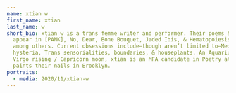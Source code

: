 ```yaml
---
name: xtian w
first_name: xtian
last_name: w
short_bio: xtian w is a trans femme writer and performer. Their poems & essays
  appear in [PANK], No, Dear, Bone Bouquet, Jaded Ibis, & Hematopoiesis Press,
  among others. Current obsessions include—though aren’t limited to—Medusa,
  hysteria, Trans sensorialities, boundaries, & houseplants. An Aquarius sun /
  Virgo rising / Capricorn moon, xtian is an MFA candidate in Poetry at NYU &
  paints their nails in Brooklyn.
portraits:
  - media: 2020/11/xtian-w
---
```

